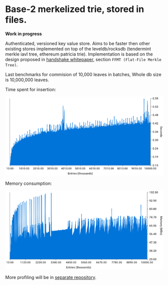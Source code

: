 Base-2 merkelized trie, stored in files.
====================================================

**Work in progress**

Authenticated, versioned key value store. Aims to be faster then other existing stores implemented
on top of the leveldb/rocksdb (tendermint merkle iavl tree, ethereum patricia trie).
Implementation is based on the design proposed in [handshake whitepaper](https://handshake.org/files/handshake.txt), section `FFMT (Flat-File Merkle Tree)`.

Last benchmarks for commision of 10,000 leaves in batches, Whole db size is 10,000,000 leaves.

Time spent for insertion:

![time](_assets/time-spent-commit-10000-10000000.png)

Memory consumption:

![memory](_assets/memory-alloc-commit-10000-10000000.png)

More profiling will be in [separate repository](https://github.com/dshulyak/merklecmp).
